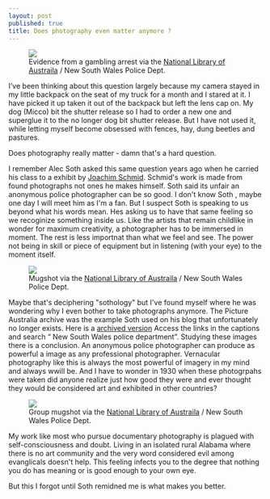```yaml
---
layout: post
published: true
title: Does photography even matter anymore ?
---
```

<figure>
<img src="https://jonbcarroll.s3.us-east-2.amazonaws.com/20190922_10_168.jpg">
  <figcaption> Evidence from a gambling arrest via the <a href="http://www.nla.gov.au/what-we-collect/pictures">National Library of Austraila</a> / New South Wales Police Dept. </figcaption>
  </figure>


I’ve been thinking about this question largely because my camera stayed in my little backpack on the seat of my truck for a month and I stared at it. I have picked it up taken it out of the backpack but left the lens cap on. My dog (Micco) bit the shutter release so I had to order a new one and superglue it to the no longer dog bit shutter release. But I have not used it, while letting myself become obsessed with fences, hay, dung beetles and pastures.

Does photography really matter - damn that's a hard question.

I remember Alec Soth asked this same question years ago when he carried his class to a exhibit by [Joachim Schmid](http://www.lumpenfotografie.de). Schmid's work is made from found photographs not ones he makes himself. Soth said its unfair an anonymous police photographer can be so good. 
I don't know Soth , maybe one day I will meet him as I'm a fan. But I suspect Soth is speaking to us beyond what his words mean. Hes asking us to have that same feeling so we recoginize something inside us. Like the artists that remain childlike in wonder for maximum creativity, a photographer has to be immersed in moment. The rest is less importnat than what we feel and see. The power not being in skill or piece of equipment but in listening (with your eye) to the moment itself.
<figure>
<img src="https://jonbcarroll.s3.us-east-2.amazonaws.com/2019092205_002tpktg.jpg">
  <figcaption>Mugshot via the <a href="http://www.nla.gov.au/what-we-collect/pictures">National Library of Austraila</a> / New South Wales Police Dept. </figcaption>
  </figure>


Maybe that's deciphering "sothology" but I've found myself where he was wondering why I even bother to take photographs anymore.
The Picture Australia archive was the example Soth used on his blog that unfortunately no longer exists. Here is a [archived version](https://alecsothblog.wordpress.com/2007/08/28/why-bother/)
Access the links in the captions and search “ New South Wales police department”.
Studying these images there is a conclusion. An anonymous police photographer can produce as powerful a image as any professional photographer.
Vernacular photography like this is always the most powerful of imagery in my mind and always wwill be. And I have to wonder in 1930 when these photogrpahs were taken did anyone realize just how good they were and ever thought they would be considered art and exhibited in other countries?
<figure>
<img src="https://jonbcarroll.s3.us-east-2.amazonaws.com/20190922_09_002trh97.jpg">
  <figcaption> Group mugshot via the <a href="http://www.nla.gov.au/what-we-collect/pictures">National Library of Austraila</a> / New South Wales Police Dept. </figcaption>
  </figure>


My work like most who pursue documentary photography is plagued with self-consciousness and doubt. Living in an isolated rural Alabama where there is no art community and the very word considered evil among evanglicals doesn't help.
This feeling infects you to the degree that nothing you do has meaning or is good enough to your own eye.

But this I forgot until Soth remidned me is what makes you better. 


